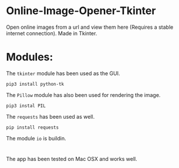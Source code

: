 # Online-Image-Opener-Tkinter
Open online images from a url and view them here (Requires a stable internet connection). Made in Tkinter.

# 

# Modules: 

The `tkinter` module has been used as the GUI. 

```
pip3 install python-tk
```

The `Pillow` module has also been used for rendering the image. 
```
pip3 instal PIL
```
The `requests` has been used as well.

```
pip install requests

```

The module `io` is buildin.

# 

The app has been tested on Mac OSX and works well. 

